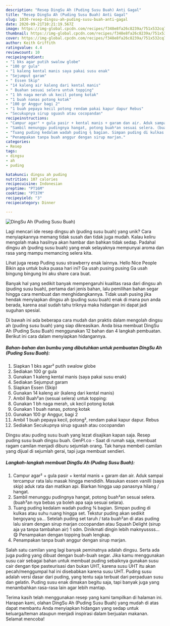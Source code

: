 ```yaml
---
description: "Resep DingSu Ah (Puding Susu Buah) Anti Gagal"
title: "Resep DingSu Ah (Puding Susu Buah) Anti Gagal"
slug: 1030-resep-dingsu-ah-puding-susu-buah-anti-gagal
date: 2020-09-21T10:21:19.567Z
image: https://img-global.cpcdn.com/recipes/f348e8fa26c8239a/751x532cq70/dingsu-ah-puding-susu-buah-foto-resep-utama.jpg
thumbnail: https://img-global.cpcdn.com/recipes/f348e8fa26c8239a/751x532cq70/dingsu-ah-puding-susu-buah-foto-resep-utama.jpg
cover: https://img-global.cpcdn.com/recipes/f348e8fa26c8239a/751x532cq70/dingsu-ah-puding-susu-buah-foto-resep-utama.jpg
author: Keith Griffith
ratingvalue: 4.4
reviewcount: 10
recipeingredient:
- "1 bks agar putih swalow globe"
- "100 gr gula"
- "1 kaleng kental manis saya pakai susu enak"
- "Sejumput garam"
- " Essen Skip"
- "14 kaleng air kaleng dari kental manis"
- " Buahan sesuai selera untuk topping"
- "1 bh naga merah uk kecil potong kotak"
- "1 buah nanas potong kotak"
- "100 gr Anggur bagi 2"
- "1 buah pepaya kecil potong rendam pakai kapur dapur Rebus"
- "Secukupnya sirup sguash atau cocopandan"
recipeinstructions:
- "Campur agar² + gula pasir + kental manis + garam dan air. Aduk sampai tercampur rata lalu masak hingga mendidih. Masukan essen vanilli (saya skip) aduk rata dan matikan api. Biarkan hingga uap panasnya hilang / hangat."
- "Sambil menunggu pudingnya hangat, potong buah²an sesuai selera. (buah²an nya bebas ya boleh apa saja sesuai selara)."
- "Tuang puding kedalam wadah puding ¾ bagian. Simpan puding di kulkas atau suhu ruang hingga set. Tekstur puding akan sedikit bergoyang ya... Setelah puding set taruh / tata buah²an di atas puding lalu siram dengan sirup marjan cocopandan atau Squash Delight (sirup aja ya tanpa tambahan air) 1 sdm. Dinikmati dingin lebih maknyussss... 😋 Penampakan dengan topping buah lengkap."
- "Penampakan tanpa buah anggur dengan sirup marjan."
categories:
- Resep
tags:
- dingsu
- ah
- puding

katakunci: dingsu ah puding 
nutrition: 107 calories
recipecuisine: Indonesian
preptime: "PT16M"
cooktime: "PT37M"
recipeyield: "3"
recipecategory: Dinner

---
```



![DingSu Ah (Puding Susu Buah)](https://img-global.cpcdn.com/recipes/f348e8fa26c8239a/751x532cq70/dingsu-ah-puding-susu-buah-foto-resep-utama.jpg)

Lagi mencari ide resep dingsu ah (puding susu buah) yang unik? Cara menyiapkannya memang tidak susah dan tidak juga mudah. Kalau keliru mengolah maka hasilnya akan hambar dan bahkan tidak sedap. Padahal dingsu ah (puding susu buah) yang enak selayaknya mempunyai aroma dan rasa yang mampu memancing selera kita.

Lihat juga resep Puding susu strawberry enak lainnya. Hello Nice People Bikin apa untuk buka puasa hari ini? Ga usah pusing pusing Ga usah bingung bingung Ini aku share cara buat.

Banyak hal yang sedikit banyak mempengaruhi kualitas rasa dari dingsu ah (puding susu buah), pertama dari jenis bahan, lalu pemilihan bahan segar hingga cara membuat dan menghidangkannya. Tidak usah pusing jika hendak menyiapkan dingsu ah (puding susu buah) enak di mana pun anda berada, karena asal sudah tahu triknya maka hidangan ini dapat jadi suguhan spesial.


Di bawah ini ada beberapa cara mudah dan praktis dalam mengolah dingsu ah (puding susu buah) yang siap dikreasikan. Anda bisa membuat DingSu Ah (Puding Susu Buah) menggunakan 12 bahan dan 4 langkah pembuatan. Berikut ini cara dalam menyiapkan hidangannya.

<!--inarticleads1-->

##### Bahan-bahan dan bumbu yang dibutuhkan untuk pembuatan DingSu Ah (Puding Susu Buah):

1. Siapkan 1 bks agar² putih swalow globe
1. Sediakan 100 gr gula
1. Gunakan 1 kaleng kental manis (saya pakai susu enak)
1. Sediakan Sejumput garam
1. Siapkan  Essen (Skip)
1. Gunakan 14 kaleng air (kaleng dari kental manis)
1. Ambil  Buah²an (sesuai selera) untuk topping:
1. Gunakan 1 bh naga merah, uk kecil potong kotak
1. Gunakan 1 buah nanas, potong kotak
1. Gunakan 100 gr Anggur, bagi 2
1. Ambil 1 buah pepaya kecil, potong², rendam pakai kapur dapur. Rebus
1. Sediakan Secukupnya sirup sguash atau cocopandan


Dingsu atau puding susu buah yang lezat disajikan kapan saja. Resep puding susu buah dingsu buah. GenPI.co - Saat di rumah saja, membuat ragam camilan menjadi diburu sejumlah orang. Tak hanya membeli camilan yang dijual di sejumlah gerai, tapi juga membuat sendieri. 

<!--inarticleads2-->

##### Langkah-langkah membuat DingSu Ah (Puding Susu Buah):

1. Campur agar² + gula pasir + kental manis + garam dan air. Aduk sampai tercampur rata lalu masak hingga mendidih. Masukan essen vanilli (saya skip) aduk rata dan matikan api. Biarkan hingga uap panasnya hilang / hangat.
1. Sambil menunggu pudingnya hangat, potong buah²an sesuai selera. (buah²an nya bebas ya boleh apa saja sesuai selara).
1. Tuang puding kedalam wadah puding ¾ bagian. Simpan puding di kulkas atau suhu ruang hingga set. Tekstur puding akan sedikit bergoyang ya... Setelah puding set taruh / tata buah²an di atas puding lalu siram dengan sirup marjan cocopandan atau Squash Delight (sirup aja ya tanpa tambahan air) 1 sdm. Dinikmati dingin lebih maknyussss... 😋 Penampakan dengan topping buah lengkap.
1. Penampakan tanpa buah anggur dengan sirup marjan.


Salah satu camilan yang lagi banyak peminatnya adalah dingsu. Serta ada juga puding yang dibuat dengan buah-buah segar. Jika kamu menggunakan susu cair sebagai bahan untuk membuat puding sebaiknya gunakan susu cair dengan tipe pasteurisasi dan bukan UHT, karena susu UHT itu akan pecah/menggumpal hal ini disebabkan karena susu UHT. Puding susu adalah versi dasar dari puding, yang tentu saja terbuat dari perpaduan susu dan gelatin. Puding susu enak dimakan begitu saja, tapi banyak juga yang menambahkan rasa-rasa lain agar lebih mantap. 

Terima kasih telah menggunakan resep yang kami tampilkan di halaman ini. Harapan kami, olahan DingSu Ah (Puding Susu Buah) yang mudah di atas dapat membantu Anda menyiapkan hidangan yang sedap untuk keluarga/teman ataupun menjadi inspirasi dalam berjualan makanan. Selamat mencoba!
